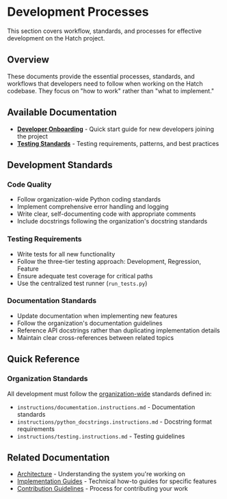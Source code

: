 # Development Processes

This section covers workflow, standards, and processes for effective development on the Hatch project.

## Overview

These documents provide the essential processes, standards, and workflows that developers need to follow when working on the Hatch codebase. They focus on "how to work" rather than "what to implement."

## Available Documentation

- **[Developer Onboarding](./developer_onboarding.md)** - Quick start guide for new developers joining the project
- **[Testing Standards](./testing_standards.md)** - Testing requirements, patterns, and best practices

## Development Standards

### Code Quality

- Follow organization-wide Python coding standards
- Implement comprehensive error handling and logging
- Write clear, self-documenting code with appropriate comments
- Include docstrings following the organization's docstring standards

### Testing Requirements

- Write tests for all new functionality
- Follow the three-tier testing approach: Development, Regression, Feature
- Ensure adequate test coverage for critical paths
- Use the centralized test runner (`run_tests.py`)

### Documentation Standards

- Update documentation when implementing new features
- Follow the organization's documentation guidelines
- Reference API docstrings rather than duplicating implementation details
- Maintain clear cross-references between related topics

## Quick Reference

### Organization Standards

All development must follow the [organization-wide](https://github.com/CrackingShells/.github) standards defined in:

- `instructions/documentation.instructions.md` - Documentation standards
- `instructions/python_docstrings.instructions.md` - Docstring format requirements
- `instructions/testing.instructions.md` - Testing guidelines

## Related Documentation

- [Architecture](../architecture/) - Understanding the system you're working on
- [Implementation Guides](../implementation_guides/) - Technical how-to guides for specific features
- [Contribution Guidelines](../contribution_guides/) - Process for contributing your work
